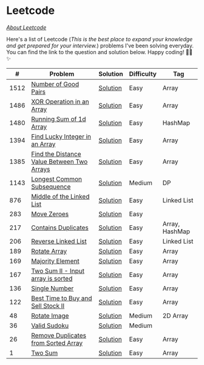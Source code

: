 # Leetcode
[*About Leetcode*](https://leetcode.com/)

Here's a list of Leetcode (*This is the best place to expand your knowledge and get prepared for your interview.*) problems I've been solving everyday. You can find the link to the question and solution below. Happy coding! :woman_technologist: :sparkles:

| # | Problem | Solution | Difficulty | Tag
| --- | --- | --- | --- | --- |
| 1512 | [Number of Good Pairs](https://leetcode.com/problems/number-of-good-pairs/submissions/) | [Solution](https://github.com/anmolraibhandare/Leetcode_Practice/blob/master/Leetcode/Leetcode_1512.java) | Easy | Array |
| 1486 | [XOR Operation in an Array](https://leetcode.com/problems/xor-operation-in-an-array/) | [Solution](https://github.com/anmolraibhandare/Leetcode_Practice/blob/master/Leetcode/Leetcode_1486.java) | Easy | Array |
| 1480 | [Running Sum of 1d Array](https://leetcode.com/problems/running-sum-of-1d-array/) | [Solution](https://github.com/anmolraibhandare/Leetcode_Practice/blob/master/Leetcode/Leetcode_1480.java) | Easy | HashMap |
| 1394 | [Find Lucky Integer in an Array](https://leetcode.com/problems/find-lucky-integer-in-an-array/) | [Solution](https://github.com/anmolraibhandare/Leetcode_Practice/blob/master/Leetcode/Leetcode_1394.java) | Easy | Array |
| 1385 | [Find the Distance Value Between Two Arrays](https://leetcode.com/problems/find-the-distance-value-between-two-arrays/) | [Solution](https://github.com/anmolraibhandare/Leetcode_Practice/blob/master/Leetcode/Leetcode_1385.java) | Easy | Array |
| 1143 | [Longest Common Subsequence](https://leetcode.com/problems/longest-common-subsequence/) | [Solution](https://github.com/anmolraibhandare/Leetcode_Practice/blob/master/Leetcode/Leetcode_1143.java) | Medium | DP |
| 876 | [Middle of the Linked List](https://leetcode.com/problems/middle-of-the-linked-list/) | [Solution](https://github.com/anmolraibhandare/Leetcode_Practice/blob/master/Leetcode/Leetcode_876.java) | Easy | Linked List |
| 283 | [Move Zeroes](https://leetcode.com/problems/move-zeroes/) | [Solution](https://github.com/anmolraibhandare/Leetcode_Practice/blob/master/Leetcode/Leetcode_1.java) | Easy | |
| 217 | [Contains Duplicates](https://leetcode.com/problems/contains-duplicate/) | [Solution](https://github.com/anmolraibhandare/Leetcode_Practice/blob/master/Leetcode/Leetcode_217.java) | Easy | Array, HashMap |
| 206 | [Reverse Linked List](https://leetcode.com/problems/reverse-linked-list/) | [Solution](https://github.com/anmolraibhandare/Leetcode_Practice/blob/master/Leetcode/Leetcode_206.java) | Easy | Linked List |
| 189 | [Rotate Array](https://leetcode.com/problems/rotate-array/) | [Solution](https://github.com/anmolraibhandare/Leetcode_Practice/blob/master/Leetcode/Leetcode_189.java) | Easy | Array |
| 169 | [Majority Element](https://leetcode.com/problems/majority-element/) | [Solution](https://github.com/anmolraibhandare/Leetcode_Practice/blob/master/Leetcode/Leetcode_169.java) | Easy | Array |
| 167 | [Two Sum II - Input array is sorted](https://leetcode.com/problems/two-sum-ii-input-array-is-sorted/) | [Solution](https://github.com/anmolraibhandare/Leetcode_Practice/blob/master/Leetcode/Leetcode_167.java) | Easy | Array |
| 136 | [Single Number](https://leetcode.com/problems/single-number/) | [Solution](https://github.com/anmolraibhandare/Leetcode_Practice/blob/master/Leetcode/Leetcode_136.java) | Easy | Array |
| 122 | [Best Time to Buy and Sell Stock II](https://leetcode.com/problems/best-time-to-buy-and-sell-stock-ii/) | [Solution](https://github.com/anmolraibhandare/Leetcode_Practice/blob/master/Leetcode/Leetcode_122.java) | Easy | Array |
| 48 | [Rotate Image](https://leetcode.com/problems/rotate-image/) | [Solution](https://github.com/anmolraibhandare/Leetcode_Practice/blob/master/Leetcode/Leetcode_48.java) | Medium | 2D Array |
| 36 | [Valid Sudoku](https://leetcode.com/problems/valid-sudoku/) | [Solution](https://github.com/anmolraibhandare/Leetcode_Practice/blob/master/Leetcode/Leetcode_36.java) | Medium | |
| 26 | [Remove Duplicates from Sorted Array](https://leetcode.com/problems/remove-duplicates-from-sorted-array/) | [Solution](https://github.com/anmolraibhandare/Leetcode_Practice/blob/master/Leetcode/Leetcode_26.java) | Easy | Array |
| 1 | [Two Sum](https://leetcode.com/problems/two-sum/) | [Solution](https://github.com/anmolraibhandare/Leetcode_Practice/blob/master/Leetcode/Leetcode_283.java) | Easy | Array |

